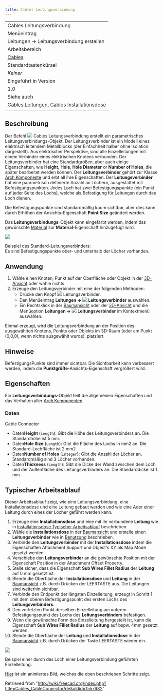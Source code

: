 ```yaml
---
title: Cables Leitungsverbindung
---
```

|  |
| --- |
| Cables Leitungsverbindung |
| Menüeintrag |
| Leitungen → Leitungsverbindung erstellen |
| Arbeitsbereich |
| [Cables](/Cables_Workbench/de "Cables Workbench/de") |
| Standardtastenkürzel |
| *Keiner* |
| Eingeführt in Version |
| 1.0 |
| Siehe auch |
| [Cables Leitungen](/Cables_Cable/de "Cables Cable/de"), [Cables Installationsdose](/Cables_CableBox/de "Cables CableBox/de") |
|  |

## Beschreibung

Der Befehl ![](/images/Cables_CableConnector.svg) Cables Leitungsverbindung erstellt ein parametrisches Leitungsverbindungs-Objekt. Der Leitungsverbinder ist ein Modell eines elektrisch leitendem Metallblocks (der Einfachheit halber ohne Isolation dargestellt). Aus elektrischer Perspektive, sind alle Einzelleitungen mit einem Verbinder eines elektrischen Knotens verbunden. Der Leitungsverbinder hat eine Standardgrößen, aber auch einige Eigenschaften, wie **Height**, **Hole**, **Hole Diameter** or **Number of Holes**, die später bearbeitet werden können. Der **Leitungsverbinder** gehört zur Klasse [Arch Komponente](/Arch_Component/de "Arch Component/de") und erbt all ihre Eigenschaften. Der **Leitungsverbinder** hat eine paarmetrisch definierte Anzahl an Löchern, ausgestattet mit Befestigungspunkten. Jedes Loch hat zwei Befestigungspunkte (ein Punkt auf jeder Seite des Lochs), welche als Befestigung für Leitungen durch das Loch dienen.

Die Befestigungspunkte sind standardmäßig kaum sichtbar, aber dies kann durch Erhöhen der Ansichts-Eigenschaft **Point Size** geändert werden.

Das **Leitungsverbindungs**-Objekt kann eingefärbt werden, indem das gewünschte [Material](/Arch_SetMaterial/de "Arch SetMaterial/de") zur **Material**-Eigenschaft hinzugefügt wird.

![](/images/Cables_CableConnector_Example1.png)

Beispiel des Standard-Leitungsverbinders:  
Es sind Befestigungspunkte ober- und unterhalb der Löcher vorhanden.

## Anwendung

1. Wähle einen Knoten, Punkt auf der Oberfläche oder Objekt in der [3D-Ansicht](/3D_view/de "3D view/de") oder wähle nichts.
2. Erzeuge den Leitungsverbinder mit eine der folgenden Methoden:
   * Drücke den Knopf  ![](/images/Cables_CableConnector.svg) Leitungsverbinder.
   * Den Menüeintrag **Leitungen → ![](/images/Cables_CableConnector.svg) Leitungsverbinder** auswählen.
   * Ein Rechtsklick in der [Baumansicht](/Tree_view/de "Tree view/de") oder der [3D-Ansicht](/3D_view/de "3D view/de") und die Menüoption **Leitungen → ![](/images/Cables_CableConnector.svg) Leitungsverbinder** im Kontextmenü auswählen.

Einmal erzeugt, wird die Leitungsverbindung an der Position des ausgewählten Knotens, Punkts oder Objekts im 3D-Raum (oder am Punkt (0,0,0), wenn nichts ausgewählt wurde), platziert.

## Hinweise

BefestigungsPunkte sind immer sichtbar. Die Sichtbarkeit kann verbessert werden, indem die **Punktgröße**-Ansichts-Eigenschaft vergrößert wird.

## Eigenschaften

Ein **Leitungsverbindungs**-Objekt teilt die allgemeinen Eigenschaften und das Verhalten aller [Arch Komponenten](/Arch_Component/de "Arch Component/de").

### Daten

Cable Connector

* Daten**Height** (`Length`): Gibt die Höhe des Leitungsverbinders an. Die Standardhöhe ist 5 mm.
* Daten**Hole Size** (`Length`): Gibt die Fläche des Lochs in mm2 an. Die Standard-Lochfläche ist 2 mm2.
* Daten**Number of Holes** (`Integer`): Gibt die Anzahl der Löcher an. Standardmäßig sind 3 Löcher vorhanden.
* Daten**Thickness** (`Length`): Gibt die Dicke der Wand zwischen dem Loch und der Außenfläche des Leitungsverbinders an. Die Standarddicke ist 1 mm.

## Typischer Arbeitsablauf

Dieser Arbeitsablauf zeigt, wie eine Leitungsverbindung, eine Installationsdose und eine Leitung gebaut werden und wie eine Ader einer Leitung durch eines der Löcher geführt werden kann.

1. Erzeuge eine **Installationsdose** und eine mit ihr verbundene **Leitung** wie in [Installationsdose Typischer Arbeitsablauf](/Cables_CableBox/de#Typical_workflow "Cables CableBox/de") beschrieben.
2. Wähle die **Installationsdose** in der [Baumansicht](/Tree_view/de "Tree view/de") und erstelle einen **Leitungsverbinder** wie in [Benutzung](#Usage/de) beschrieben.
3. Verbinde den **Leitungsverbinder** mit der **Installationsdose** indem die Eigenschaften Attachment Support und Object's XY als Map Mode gesetzt werden.
4. Verschiebe den **Leitungsverbinder** an die gewünschte Position mit der Eigenschaft Position in der Attachment Offset Property.
5. Stelle sicher, dass die Eigenschaft **Sub Wires Fillet Radius** der **Leitung** auf 0 mm gesetzt ist.
6. Blende die Oberfläche der **Installationsdose** und **Leitung** in der [Baumansicht](/Tree_view/de "Tree view/de") z.B. durch Drücken der LEERTASTE aus. Die Leitungen sind weiterhin sichtbar.
7. Verbinde den Endpunkt der längsten Einzelleitung, erzeugt in Schritt 1 mit dem oberen Befestigungspunkt des ersten Lochs des **Leitungsverbinders**.
8. Den vorletzten Punkt derselben Einzelleitung am unteren Befestigungspunkt des Lochs des **Leitungsverbinders** befestigen.
9. Wenn die gewünschte Form des Einzelleitung hergestellt ist, kann die Eigenschaft **Sub Wires Fillet Radius** der **Leitung** auf bspw. 4mm gesetzt werden.
10. Blende die Oberfläche der **Leitung** und **Installationsdose** in der [Baumansicht](/Tree_view/de "Tree view/de") z.B. durch Drücken der Taste LEERTASTE wieder ein.

![](/images/Cables_CableConnector_Example2_static.png)

Beispiel einer durch das Loch einer Leitungsverbindung geführten Einzelleitung.

[Hier](/Cables_Example4_CableConnector "Cables Example4 CableConnector") ist ein animiertes Bild, welches die oben beschrieben Schritte zeigt.

Retrieved from "<http://wiki.freecad.org/index.php?title=Cables_CableConnector/de&oldid=1557682>"